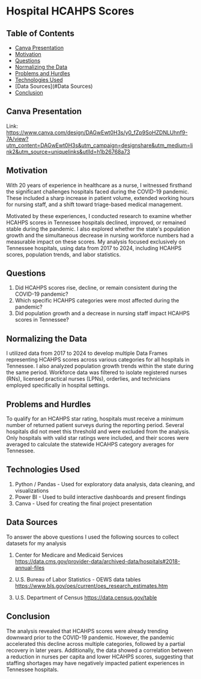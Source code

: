 # Hospital HCAHPS Scores




## Table of Contents
* [Canva Presentation](#Canva-Presentation)
* [Motivation](#motivation)
* [Questions](#questions)
* [Normalizing the Data](#normalizing-the-data)
* [Problems and Hurdles](#problems-and-hurdles)
* [Technologies Used](#technologies-used)
* [Data Sources](#Data Sources)
* [Conclusion](#conclusion)

## Canva Presentation
Link: https://www.canva.com/design/DAGwEwt0H3s/y0_fZp9SoHZDNLUhnf9-7A/view?utm_content=DAGwEwt0H3s&utm_campaign=designshare&utm_medium=link2&utm_source=uniquelinks&utlId=h1b26768a73

## Motivation
With 20 years of experience in healthcare as a nurse, I witnessed firsthand the significant challenges hospitals faced during the COVID-19 pandemic. These included a sharp increase in patient volume, extended working hours for nursing staff, and a shift toward triage-based medical management.

Motivated by these experiences, I conducted research to examine whether HCAHPS scores in Tennessee hospitals declined, improved, or remained stable during the pandemic. I also explored whether the state's population growth and the simultaneous decrease in nursing workforce numbers had a measurable impact on these scores. My analysis focused exclusively on Tennessee hospitals, using data from 2017 to 2024, including HCAHPS scores, population trends, and labor statistics.


## Questions
1) Did HCAHPS scores rise, decline, or remain consistent during the COVID-19 pandemic?
2) Which specific HCAHPS categories were most affected during the pandemic?
3) Did population growth and a decrease in nursing staff impact HCAHPS scores in Tennessee?


## Normalizing the Data
I utilized data from 2017 to 2024 to develop multiple Data Frames representing HCAHPS scores across various categories for all hospitals in Tennessee. I also analyzed population growth trends within the state during the same period. Workforce data was filtered to isolate registered nurses (RNs), licensed practical nurses (LPNs), orderlies, and technicians employed specifically in hospital settings.

## Problems and Hurdles
To qualify for an HCAHPS star rating, hospitals must receive a minimum number of returned patient surveys during the reporting period. Several hospitals did not meet this threshold and were excluded from the analysis. Only hospitals with valid star ratings were included, and their scores were averaged to calculate the statewide HCAHPS category averages for Tennessee.

## Technologies Used
1) Python / Pandas - Used for exploratory data analysis, data cleaning, and visualizations
2) Power BI - Used to build interactive dashboards and present findings
3) Canva - Used for creating the final project presentation


## Data Sources
To answer the above questions I used the following sources to collect datasets for my analysis

1) Center for Medicare and Medicaid Services 
https://data.cms.gov/provider-data/archived-data/hospitals#2018-annual-files

2) U.S. Bureau of Labor Statistics - OEWS data tables
https://www.bls.gov/oes/current/oes_research_estimates.htm

3) U.S. Department of Census 
https://data.census.gov/table


## Conclusion
The analysis revealed that HCAHPS scores were already trending downward prior to the COVID-19 pandemic. However, the pandemic accelerated this decline across multiple categories, followed by a partial recovery in later years. Additionally, the data showed a correlation between a reduction in nurses per capita and lower HCAHPS scores, suggesting that staffing shortages may have negatively impacted patient experiences in Tennessee hospitals.



